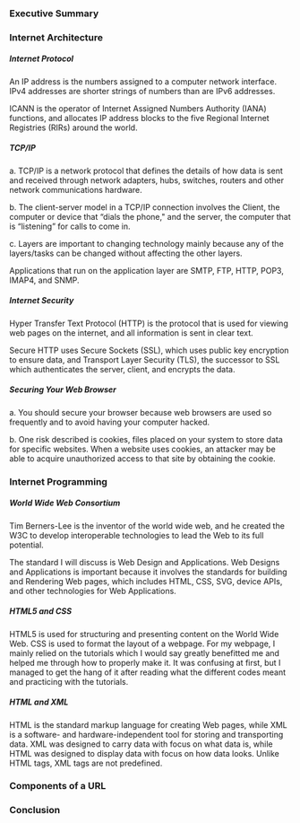 ### Executive Summary

### Internet Architecture

##### Internet Protocol
An IP address is the numbers assigned to a computer network interface. IPv4 addresses are shorter strings of numbers than are IPv6 addresses.

ICANN is the operator of Internet Assigned Numbers Authority (IANA) functions, and allocates IP address blocks to the five Regional Internet Registries (RIRs) around the world.

##### TCP/IP
a. TCP/IP is a network protocol that defines the details of how data is sent and received through network adapters, hubs, switches, routers and other network communications hardware.

b. The client-server model in a TCP/IP connection involves the Client, the computer or device that “dials the phone," and the server, the computer that is “listening” for calls to come in.

c. Layers are important to changing technology mainly because any of the layers/tasks can be changed without affecting the other layers.

Applications that run on the application layer are SMTP, FTP, HTTP, POP3, IMAP4, and SNMP.

##### Internet Security
Hyper Transfer Text Protocol (HTTP) is the protocol that is used for viewing web pages on the internet, and all information is sent in clear text.

Secure HTTP uses Secure Sockets (SSL), which uses public key encryption to ensure data, and Transport Layer Security (TLS), the successor to SSL which authenticates the server, client, and encrypts the data.

##### Securing Your Web Browser
a. You should secure your browser because web browsers are used so frequently and to avoid having your computer hacked.

b. One risk described is cookies, files placed on your system to store data for specific websites. When a website uses cookies, an attacker may be able to acquire unauthorized access to that site by obtaining the cookie.

### Internet Programming

##### World Wide Web Consortium
Tim Berners-Lee is the inventor of the world wide web, and he created the W3C to develop interoperable technologies to lead the Web to its full potential.

The standard I will discuss is Web Design and Applications. Web Designs and Applications is important because it involves the standards for building and Rendering Web pages, which includes HTML, CSS, SVG, device APIs, and other technologies for Web Applications.

##### HTML5 and CSS
HTML5 is used for structuring and presenting content on the World Wide Web. CSS is used to format the layout of a webpage. For my webpage, I mainly relied on the tutorials which I would say greatly benefitted me and helped me through how to properly make it. It was confusing at first, but I managed to get the hang of it after reading what the different codes meant and practicing with the tutorials.

##### HTML and XML
HTML is the standard markup language for creating Web pages, while XML is a software- and hardware-independent tool for storing and transporting data. XML was designed to carry data with focus on what data is, while HTML was designed to display data with focus on how data looks. Unlike HTML tags, XML tags are not predefined.

### Components of a URL


### Conclusion
